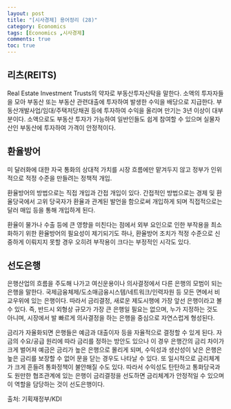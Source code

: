 ```yaml
---
layout: post
title: "[시사경제] 용어정리 (28)"
category: Economics
tags: [Economics ,시사경제]
comments: true
toc: true
---
```

## 리츠(REITS)

Real Estate Investment Trusts의 약자로 부동산투자신탁을 말한다. 소액의 투자자들을 모아 부동산 또는 부동산 관련대출에 투자하여 발생한 수익을 배당으로 지급한다. 부동산개발사업/임대/주택저당채권 등에 투자하여 수익을 올리며 만기는 3년 이상이 대부분이다. 소액으로도 부동산 투자가 가능하여 일반인들도 쉽게 참여할 수 있으며 실물자산인 부동산에 투자하여 가격이 안정적이다.

## 환율방어

미 달러화에 대한 자국 통화의 상대적 가치를 시장 흐름에만 맡겨두지 않고 정부가 인위적으로 적정 수준을 만들려는 정책적 개입.

환율방어의 방법으로는 직접 개입과 간접 개입이 있다. 간접적인 방법으로는 경제 및 환율당국에서 고위 당국자가 환율과 관계된 발언을 함으로써 개입하게 되며 직접적으로는 달러 매입 등을 통해 개입하게 된다. 

환율이 물가나 수출 등에 큰 영향을 미친다는 점에서 외부 요인으로 인한 부작용을 최소화하기 위한 환율방어의 필요성이 제기되기도 하나, 환율방어 조치가 적정 수준으로 신중하게 이뤄지지 못할 경우 오히려 부작용이 크다는 부정적인 시각도 있다.

## 선도은행

은행산업의 흐름을 주도해 나가고 여신운용이나 의사결정에서 다른 은행의 모범이 되는 은행을 말한다. 국제금융체제/도소매금융시스템/네트워크/인력자원 등 모든 면에서 비교우위에 있는 은행이다. 따라서 금리결정, 새로운 제도시행에 가장 앞선 은행이라고 볼 수 있다. 즉, 반드시 외형상 규모가 가장 큰 은행일 필요는 없으며, 누가 지정하는 것도 아니며, 시장에서 발 빠르게 의사결정을 하는 은행을 중심으로 자연스럽게 형성된다. 

금리가 자율화되면 은행들은 예금과 대출이자 등을 자율적으로 결정할 수 있게 된다. 자금의 수요/공급 원리에 따라 금리를 정하는 방안도 있으나 이 경우 은행간의 금리 차이가 크게 벌어져 예금은 금리가 높은 은행으로 몰리게 되며, 수익성과 생산성이 낮은 은행은 높은 금리를 보장할 수 없어 문을 닫는 경우도 나타날 수 있다. 또 일시적으로 금리체계가 크게 흔들려 통화정책이 불안해질 수도 있다. 따라서 수익성도 탄탄하고 통화당국과도 원만한 협조관계에 있는 은행이 금리결정을 선도하면 금리체계가 안정적일 수 있으며 이 역할을 담당하는 것이 선도은행이다.

출처: 기획재정부/KDI